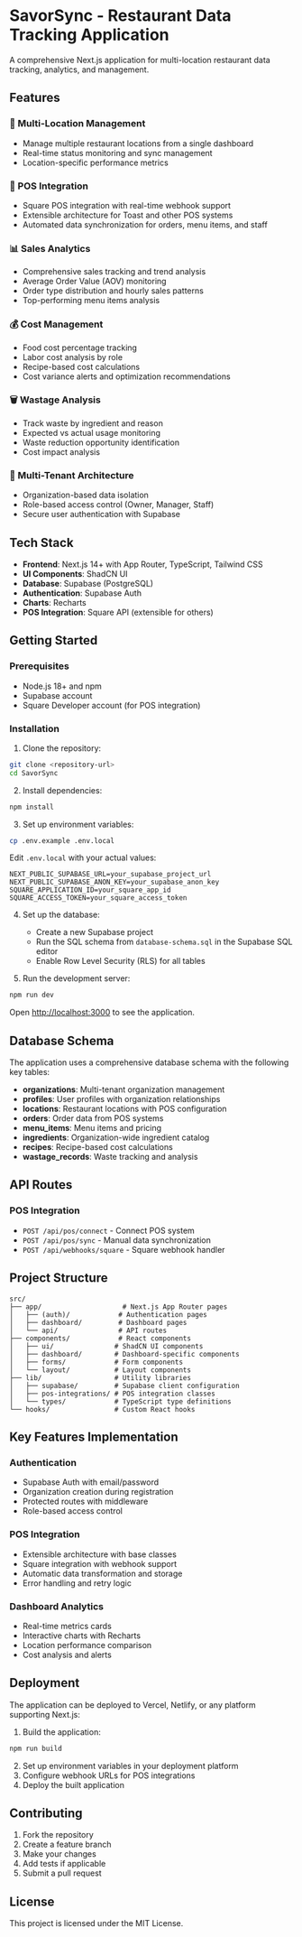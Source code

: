 # SavorSync - Restaurant Data Tracking Application

A comprehensive Next.js application for multi-location restaurant data tracking, analytics, and management.

## Features

### 🏢 Multi-Location Management

- Manage multiple restaurant locations from a single dashboard
- Real-time status monitoring and sync management
- Location-specific performance metrics

### 🔌 POS Integration

- Square POS integration with real-time webhook support
- Extensible architecture for Toast and other POS systems
- Automated data synchronization for orders, menu items, and staff

### 📊 Sales Analytics

- Comprehensive sales tracking and trend analysis
- Average Order Value (AOV) monitoring
- Order type distribution and hourly sales patterns
- Top-performing menu items analysis

### 💰 Cost Management

- Food cost percentage tracking
- Labor cost analysis by role
- Recipe-based cost calculations
- Cost variance alerts and optimization recommendations

### 🗑️ Wastage Analysis

- Track waste by ingredient and reason
- Expected vs actual usage monitoring
- Waste reduction opportunity identification
- Cost impact analysis

### 👥 Multi-Tenant Architecture

- Organization-based data isolation
- Role-based access control (Owner, Manager, Staff)
- Secure user authentication with Supabase

## Tech Stack

- **Frontend**: Next.js 14+ with App Router, TypeScript, Tailwind CSS
- **UI Components**: ShadCN UI
- **Database**: Supabase (PostgreSQL)
- **Authentication**: Supabase Auth
- **Charts**: Recharts
- **POS Integration**: Square API (extensible for others)

## Getting Started

### Prerequisites

- Node.js 18+ and npm
- Supabase account
- Square Developer account (for POS integration)

### Installation

1. Clone the repository:

```bash
git clone <repository-url>
cd SavorSync
```

2. Install dependencies:

```bash
npm install
```

3. Set up environment variables:

```bash
cp .env.example .env.local
```

Edit `.env.local` with your actual values:

```env
NEXT_PUBLIC_SUPABASE_URL=your_supabase_project_url
NEXT_PUBLIC_SUPABASE_ANON_KEY=your_supabase_anon_key
SQUARE_APPLICATION_ID=your_square_app_id
SQUARE_ACCESS_TOKEN=your_square_access_token
```

4. Set up the database:

   - Create a new Supabase project
   - Run the SQL schema from `database-schema.sql` in the Supabase SQL editor
   - Enable Row Level Security (RLS) for all tables

5. Run the development server:

```bash
npm run dev
```

Open [http://localhost:3000](http://localhost:3000) to see the application.

## Database Schema

The application uses a comprehensive database schema with the following key tables:

- **organizations**: Multi-tenant organization management
- **profiles**: User profiles with organization relationships
- **locations**: Restaurant locations with POS configuration
- **orders**: Order data from POS systems
- **menu_items**: Menu items and pricing
- **ingredients**: Organization-wide ingredient catalog
- **recipes**: Recipe-based cost calculations
- **wastage_records**: Waste tracking and analysis

## API Routes

### POS Integration

- `POST /api/pos/connect` - Connect POS system
- `POST /api/pos/sync` - Manual data synchronization
- `POST /api/webhooks/square` - Square webhook handler

## Project Structure

```
src/
├── app/                    # Next.js App Router pages
│   ├── (auth)/            # Authentication pages
│   ├── dashboard/         # Dashboard pages
│   └── api/               # API routes
├── components/            # React components
│   ├── ui/               # ShadCN UI components
│   ├── dashboard/        # Dashboard-specific components
│   ├── forms/            # Form components
│   └── layout/           # Layout components
├── lib/                  # Utility libraries
│   ├── supabase/         # Supabase client configuration
│   ├── pos-integrations/ # POS integration classes
│   └── types/            # TypeScript type definitions
└── hooks/                # Custom React hooks
```

## Key Features Implementation

### Authentication

- Supabase Auth with email/password
- Organization creation during registration
- Protected routes with middleware
- Role-based access control

### POS Integration

- Extensible architecture with base classes
- Square integration with webhook support
- Automatic data transformation and storage
- Error handling and retry logic

### Dashboard Analytics

- Real-time metrics cards
- Interactive charts with Recharts
- Location performance comparison
- Cost analysis and alerts

## Deployment

The application can be deployed to Vercel, Netlify, or any platform supporting Next.js:

1. Build the application:

```bash
npm run build
```

2. Set up environment variables in your deployment platform
3. Configure webhook URLs for POS integrations
4. Deploy the built application

## Contributing

1. Fork the repository
2. Create a feature branch
3. Make your changes
4. Add tests if applicable
5. Submit a pull request

## License

This project is licensed under the MIT License.
